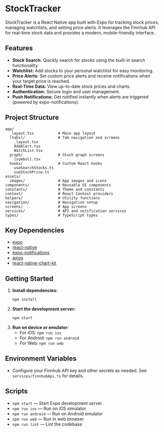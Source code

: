 # StockTracker

StockTracker is a React Native app built with Expo for tracking stock prices, managing watchlists, and setting price alerts. It leverages the Finnhub API for real-time stock data and provides a modern, mobile-friendly interface.

## Features

- **Stock Search:** Quickly search for stocks using the built-in search functionality.
- **Watchlist:** Add stocks to your personal watchlist for easy monitoring.
- **Price Alerts:** Set custom price alerts and receive notifications when your target price is reached.
- **Real-Time Data:** View up-to-date stock prices and charts.
- **Authentication:** Secure login and user management.
- **Push Notifications:** Get notified instantly when alerts are triggered (powered by expo-notifications).

## Project Structure

```
app/
  _layout.tsx           # Main app layout
  (tabs)/               # Tab navigation and screens
    _layout.tsx
    AddAlert.tsx
    WatchList.tsx
  graph/                # Stock graph screens
    [symbol].tsx
  hooks/                # Custom React hooks
    useSearchStocks.ts
    useStockPrice.ts
assets/
  images/               # App images and icons
components/             # Reusable UI components
constants/              # Theme and constants
context/                # React Context providers
helpers/                # Utility functions
navigation/             # Navigation setup
screens/                # App screens
services/               # API and notification services
types/                  # TypeScript types
```

## Key Dependencies

- [expo](https://docs.expo.dev/)
- [react-native](https://reactnative.dev/)
- [expo-notifications](https://docs.expo.dev/versions/latest/sdk/notifications/)
- [axios](https://axios-http.com/)
- [react-native-chart-kit](https://github.com/indiespirit/react-native-chart-kit)

## Getting Started

1. **Install dependencies:**
   ```sh
   npm install
   ```
2. **Start the development server:**
   ```sh
   npm start
   ```
3. **Run on device or emulator:**
   - For iOS: `npm run ios`
   - For Android: `npm run android`
   - For Web: `npm run web`

## Environment Variables

- Configure your Finnhub API key and other secrets as needed. See `services/finnhubApi.ts` for details.

## Scripts

- `npm start` — Start Expo development server
- `npm run ios` — Run on iOS simulator
- `npm run android` — Run on Android emulator
- `npm run web` — Run in web browser
- `npm run lint` — Lint the codebase

